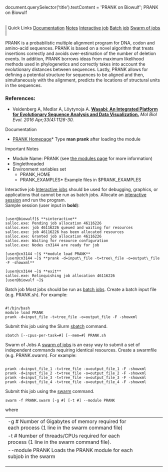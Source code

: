 

document.querySelector('title').textContent = 'PRANK on Biowulf';
PRANK on Biowulf


|  |
| --- |
| 
Quick Links
[Documentation](#doc)
[Notes](#notes)
[Interactive job](#int) 
[Batch job](#sbatch) 
[Swarm of jobs](#swarm) 
 |



PRANK is a probabilistic multiple alignment program for DNA, codon and amino-acid sequences. PRANK is based on a novel algorithm that treats insertions correctly and avoids over-estimation of the number of deletion events. In addition, PRANK borrows ideas from maximum likelihood methods used in phylogenetics and correctly takes into account the evolutionary distances between sequences. Lastly, PRANK allows for defining a potential structure for sequences to be aligned and then, simultaneously with the alignment, predicts the locations of structural units in the sequences.



### References:


* Veidenberg A, Medlar A, Löytynoja A.
 [**Wasabi: An Integrated Platform for Evolutionary Sequence Analysis and Data Visualization.**](https://www.ncbi.nlm.nih.gov/pubmed/26635364)
*Mol Biol Evol. 2016 Apr;33(4):1126-30.*


Documentation
* [PRANK Homepage](http://wasabiapp.org/software/prank/)* Type **man prank** after loading the module


Important Notes
* Module Name: PRANK (see [the modules page](/apps/modules.html) for more information)
* Singlethreaded
* Environment variables set 
	+ PRANK\_HOME
	+ PRANK\_EXAMPLES* Example files in $PRANK\_EXAMPLES



Interactive job
[Interactive jobs](/docs/userguide.html#int) should be used for debugging, graphics, or applications that cannot be run as batch jobs.
Allocate an [interactive session](/docs/userguide.html#int) and run the program.   
Sample session (user input in **bold**):



```

[user@biowulf]$ **sinteractive**
salloc.exe: Pending job allocation 46116226
salloc.exe: job 46116226 queued and waiting for resources
salloc.exe: job 46116226 has been allocated resources
salloc.exe: Granted job allocation 46116226
salloc.exe: Waiting for resource configuration
salloc.exe: Nodes cn3144 are ready for job

[user@cn3144 ~]$ **module load PRANK**
[user@cn3144 ~]$ **prank -d=input\_file -t=tree\_file -o=output\_file -F -showxml**

[user@cn3144 ~]$ **exit**
salloc.exe: Relinquishing job allocation 46116226
[user@biowulf ~]$

```


Batch job
Most jobs should be run as [batch jobs](/docs/userguide.html#submit).
Create a batch input file (e.g. PRANK.sh). For example:



```

#!/bin/bash
module load PRANK
prank -d=input_file -t=tree_file -o=output_file -F -showxml

```

Submit this job using the Slurm [sbatch](/docs/userguide.html) command.



```
sbatch [--cpus-per-task=#] [--mem=#] PRANK.sh
```

Swarm of Jobs 
A [swarm of jobs](/apps/swarm.html) is an easy way to submit a set of independent commands requiring identical resources.
Create a swarmfile (e.g. PRANK.swarm). For example:



```

prank -d=input_file_1 -t=tree_file -o=output_file_1 -F -showxml
prank -d=input_file_2 -t=tree_file -o=output_file_2 -F -showxml
prank -d=input_file_3 -t=tree_file -o=output_file_3 -F -showxml
prank -d=input_file_4 -t=tree_file -o=output_file_4 -F -showxml

```

Submit this job using the [swarm](/apps/swarm.html) command.



```
swarm -f PRANK.swarm [-g #] [-t #] --module PRANK
```

where


|  |  |  |  |  |  |
| --- | --- | --- | --- | --- | --- |
| -g *#*  Number of Gigabytes of memory required for each process (1 line in the swarm command file)
 | -t *#* Number of threads/CPUs required for each process (1 line in the swarm command file).
 | --module PRANK Loads the PRANK module for each subjob in the swarm 
 | |
 | |
 | |








